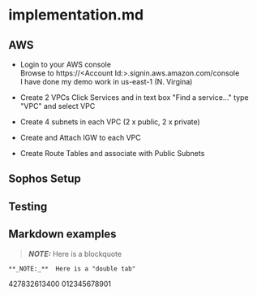 # implementation.md


## AWS 

* Login to your AWS console  
  Browse to https://\<Account Id:\>.signin.aws.amazon.com/console  
  I have done my demo work in us-east-1 (N. Virgina)  
* Create 2 VPCs 
  Click Services and in text box "Find a service..." type "VPC" and select VPC

* Create 4 subnets in each VPC (2 x public, 2 x private)
* Create and Attach IGW to each VPC
* Create Route Tables and associate with Public Subnets


## Sophos Setup

## Testing



## Markdown examples

> **_NOTE:_**  Here is a blockquote

    **_NOTE:_**  Here is a "double tab"


427832613400
012345678901
